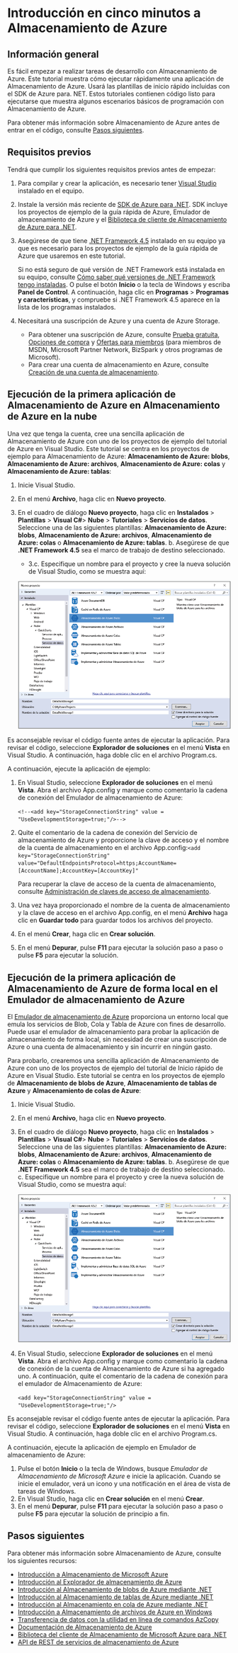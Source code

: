 <properties
	pageTitle="Introducción en cinco minutos a Almacenamiento de Microsoft Azure"
	description="Mejore sus habilidades rápidamente en blobs, tablas y colas de Azure de Microsoft con los tutoriales de Almacenamiento de Azure, Visual Studio y con Emulador de almacenamiento de Azure. Ejecute su primera aplicación de Almacenamiento de Azure en cinco minutos."
	services="storage"
	documentationCenter=".net"
	authors="tamram"
	manager="carmonm"
	editor="tysonn"/>

<tags
	ms.service="storage"
	ms.workload="storage"
	ms.tgt_pltfrm="na"
	ms.devlang="dotnet"
	ms.topic="get-started-article"
	ms.date="09/20/2016"
	ms.author="dineshm;tamram"/>

# Introducción en cinco minutos a Almacenamiento de Azure

## Información general

Es fácil empezar a realizar tareas de desarrollo con Almacenamiento de Azure. Este tutorial muestra cómo ejecutar rápidamente una aplicación de Almacenamiento de Azure. Usará las plantillas de inicio rápido incluidas con el SDK de Azure para. NET. Estos tutoriales contienen código listo para ejecutarse que muestra algunos escenarios básicos de programación con Almacenamiento de Azure.

Para obtener más información sobre Almacenamiento de Azure antes de entrar en el código, consulte [Pasos siguientes](#next-steps).

## Requisitos previos

Tendrá que cumplir los siguientes requisitos previos antes de empezar:

1. Para compilar y crear la aplicación, es necesario tener [Visual Studio](https://www.visualstudio.com/) instalado en el equipo.

2. Instale la versión más reciente de [SDK de Azure para .NET](https://azure.microsoft.com/downloads/). SDK incluye los proyectos de ejemplo de la guía rápida de Azure, Emulador de almacenamiento de Azure y el [Biblioteca de cliente de Almacenamiento de Azure para .NET](https://msdn.microsoft.com/library/azure/dn261237.aspx).

3. Asegúrese de que tiene [.NET Framework 4.5](http://www.microsoft.com/download/details.aspx?id=30653) instalado en su equipo ya que es necesario para los proyectos de ejemplo de la guía rápida de Azure que usaremos en este tutorial.

	Si no está seguro de qué versión de .NET Framework está instalada en su equipo, consulte [Cómo saber qué versiones de .NET Framework tengo instaladas](https://msdn.microsoft.com/vstudio/hh925568.aspx). O pulse el botón **Inicio** o la tecla de Windows y escriba **Panel de Control**. A continuación, haga clic en **Programas** > **Programas y características**, y compruebe si .NET Framework 4.5 aparece en la lista de los programas instalados.

4. Necesitará una suscripción de Azure y una cuenta de Azure Storage.

    - Para obtener una suscripción de Azure, consulte [Prueba gratuita](https://azure.microsoft.com/pricing/free-trial/), [Opciones de compra](https://azure.microsoft.com/pricing/purchase-options/) y [Ofertas para miembros](https://azure.microsoft.com/pricing/member-offers/) (para miembros de MSDN, Microsoft Partner Network, BizSpark y otros programas de Microsoft).
    - Para crear una cuenta de almacenamiento en Azure, consulte [Creación de una cuenta de almacenamiento](storage-create-storage-account.md#create-a-storage-account).

## Ejecución de la primera aplicación de Almacenamiento de Azure en Almacenamiento de Azure en la nube

Una vez que tenga la cuenta, cree una sencilla aplicación de Almacenamiento de Azure con uno de los proyectos de ejemplo del tutorial de Azure en Visual Studio. Este tutorial se centra en los proyectos de ejemplo para Almacenamiento de Azure: **Almacenamiento de Azure: blobs**, **Almacenamiento de Azure: archivos**, **Almacenamiento de Azure: colas** y **Almacenamiento de Azure: tablas**:

1. Inicie Visual Studio.
2. En el menú **Archivo**, haga clic en **Nuevo proyecto**.
3. En el cuadro de diálogo **Nuevo proyecto**, haga clic en **Instalados** > **Plantillas** > **Visual C#**> **Nube** > **Tutoriales** > **Servicios de datos**. Seleccione una de las siguientes plantillas: **Almacenamiento de Azure: blobs**, **Almacenamiento de Azure: archivos**, **Almacenamiento de Azure: colas** o **Almacenamiento de Azure: tablas**. b. Asegúrese de que **.NET Framework 4.5** sea el marco de trabajo de destino seleccionado.
	- 3\.c. Especifique un nombre para el proyecto y cree la nueva solución de Visual Studio, como se muestra aquí:

	![Tutoriales de Azure][Image1]

Es aconsejable revisar el código fuente antes de ejecutar la aplicación. Para revisar el código, seleccione **Explorador de soluciones** en el menú **Vista** en Visual Studio. A continuación, haga doble clic en el archivo Program.cs.

A continuación, ejecute la aplicación de ejemplo:

1.	En Visual Studio, seleccione **Explorador de soluciones** en el menú **Vista**. Abra el archivo App.config y marque como comentario la cadena de conexión del Emulador de almacenamiento de Azure:

	`<!--<add key="StorageConnectionString" value = "UseDevelopmentStorage=true;"/>-->`

2.	Quite el comentario de la cadena de conexión del Servicio de almacenamiento de Azure y proporcione la clave de acceso y el nombre de la cuenta de almacenamiento en el archivo App.config:`<add key="StorageConnectionString" value="DefaultEndpointsProtocol=https;AccountName=[AccountName];AccountKey=[AccountKey]"`

	Para recuperar la clave de acceso de la cuenta de almacenamiento, consulte [Administración de claves de acceso de almacenamiento](storage-create-storage-account.md#manage-your-storage-access-keys).

3.	Una vez haya proporcionado el nombre de la cuenta de almacenamiento y la clave de acceso en el archivo App.config, en el menú **Archivo** haga clic en **Guardar todo** para guardar todos los archivos del proyecto.
4.	En el menú **Crear**, haga clic en **Crear solución**.
5.	En el menú **Depurar**, pulse **F11** para ejecutar la solución paso a paso o pulse **F5** para ejecutar la solución.


## Ejecución de la primera aplicación de Almacenamiento de Azure de forma local en el Emulador de almacenamiento de Azure

El [Emulador de almacenamiento de Azure](storage-use-emulator.md) proporciona un entorno local que emula los servicios de Blob, Cola y Tabla de Azure con fines de desarrollo. Puede usar el emulador de almacenamiento para probar la aplicación de almacenamiento de forma local, sin necesidad de crear una suscripción de Azure o una cuenta de almacenamiento y sin incurrir en ningún gasto.

Para probarlo, crearemos una sencilla aplicación de Almacenamiento de Azure con uno de los proyectos de ejemplo del tutorial de Inicio rápido de Azure en Visual Studio. Este tutorial se centra en los proyectos de ejemplo de **Almacenamiento de blobs de Azure**, **Almacenamiento de tablas de Azure** y **Almacenamiento de colas de Azure**:

1. Inicie Visual Studio.
2. En el menú **Archivo**, haga clic en **Nuevo proyecto**.
3. En el cuadro de diálogo **Nuevo proyecto**, haga clic en **Instalados** > **Plantillas** > **Visual C#**> **Nube** > **Tutoriales** > **Servicios de datos**. Seleccione una de las siguientes plantillas: **Almacenamiento de Azure: blobs**, **Almacenamiento de Azure: archivos**, **Almacenamiento de Azure: colas** o **Almacenamiento de Azure: tablas**. b. Asegúrese de que **.NET Framework 4.5** sea el marco de trabajo de destino seleccionado. c. Especifique un nombre para el proyecto y cree la nueva solución de Visual Studio, como se muestra aquí:

	![Tutoriales de Azure][Image1]

4.	En Visual Studio, seleccione **Explorador de soluciones** en el menú **Vista**. Abra el archivo App.config y marque como comentario la cadena de conexión de la cuenta de Almacenamiento de Azure si ha agregado uno. A continuación, quite el comentario de la cadena de conexión para el emulador de Almacenamiento de Azure:

	`<add key="StorageConnectionString" value = "UseDevelopmentStorage=true;"/>`

Es aconsejable revisar el código fuente antes de ejecutar la aplicación. Para revisar el código, seleccione **Explorador de soluciones** en el menú **Vista** en Visual Studio. A continuación, haga doble clic en el archivo Program.cs.

A continuación, ejecute la aplicación de ejemplo en Emulador de almacenamiento de Azure:

1.	Pulse el botón **Inicio** o la tecla de Windows, busque *Emulador de Almacenamiento de Microsoft Azure* e inicie la aplicación. Cuando se inicie el emulador, verá un icono y una notificación en el área de vista de tareas de Windows.
2.	En Visual Studio, haga clic en **Crear solución** en el menú **Crear**.
3.	En el menú **Depurar**, pulse **F11** para ejecutar la solución paso a paso o pulse **F5** para ejecutar la solución de principio a fin.

## Pasos siguientes

Para obtener más información sobre Almacenamiento de Azure, consulte los siguientes recursos:

* [Introducción a Almacenamiento de Microsoft Azure](storage-introduction.md)
* [Introducción al Explorador de almacenamiento de Azure](../vs-azure-tools-storage-manage-with-storage-explorer.md)
* [Introducción al Almacenamiento de blobs de Azure mediante .NET](storage-dotnet-how-to-use-blobs.md)
* [Introducción al Almacenamiento de tablas de Azure mediante .NET](storage-dotnet-how-to-use-tables.md)
* [Introducción al Almacenamiento en cola de Azure mediante .NET](storage-dotnet-how-to-use-queues.md)
* [Introducción a Almacenamiento de archivos de Azure en Windows](storage-dotnet-how-to-use-files.md)
* [Transferencia de datos con la utilidad en línea de comandos AzCopy](storage-use-azcopy.md)
* [Documentación de Almacenamiento de Azure](https://azure.microsoft.com/documentation/services/storage/)
* [Biblioteca del cliente de Almacenamiento de Microsoft Azure para .NET](https://msdn.microsoft.com/library/azure/dn261237.aspx)
* [API de REST de servicios de almacenamiento de Azure](https://msdn.microsoft.com/library/azure/dd179355.aspx)

[Image1]: ./media/storage-getting-started-guide/QuickStart.png

<!---HONumber=AcomDC_0921_2016-->